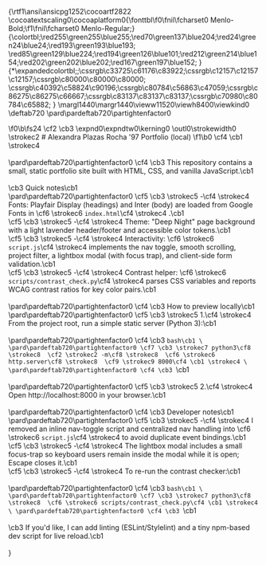 {\rtf1\ansi\ansicpg1252\cocoartf2822
\cocoatextscaling0\cocoaplatform0{\fonttbl\f0\fnil\fcharset0 Menlo-Bold;\f1\fnil\fcharset0 Menlo-Regular;}
{\colortbl;\red255\green255\blue255;\red70\green137\blue204;\red24\green24\blue24;\red193\green193\blue193;
\red85\green129\blue224;\red194\green126\blue101;\red212\green214\blue154;\red202\green202\blue202;\red167\green197\blue152;
}
{\*\expandedcolortbl;;\cssrgb\c33725\c61176\c83922;\cssrgb\c12157\c12157\c12157;\cssrgb\c80000\c80000\c80000;
\cssrgb\c40392\c58824\c90196;\cssrgb\c80784\c56863\c47059;\cssrgb\c86275\c86275\c66667;\cssrgb\c83137\c83137\c83137;\cssrgb\c70980\c80784\c65882;
}
\margl1440\margr1440\vieww11520\viewh8400\viewkind0
\deftab720
\pard\pardeftab720\partightenfactor0

\f0\b\fs24 \cf2 \cb3 \expnd0\expndtw0\kerning0
\outl0\strokewidth0 \strokec2 # Alexandra Plazas Rocha \'97 Portfolio (local)
\f1\b0 \cf4 \cb1 \strokec4 \
\
\pard\pardeftab720\partightenfactor0
\cf4 \cb3 This repository contains a small, static portfolio site built with HTML, CSS, and vanilla JavaScript.\cb1 \
\
\cb3 Quick notes\cb1 \
\pard\pardeftab720\partightenfactor0
\cf5 \cb3 \strokec5 -\cf4 \strokec4  Fonts: Playfair Display (headings) and Inter (body) are loaded from Google Fonts in \cf6 \strokec6 `index.html`\cf4 \strokec4 .\cb1 \
\cf5 \cb3 \strokec5 -\cf4 \strokec4  Theme: "Deep Night" page background with a light lavender header/footer and accessible color tokens.\cb1 \
\cf5 \cb3 \strokec5 -\cf4 \strokec4  Interactivity: \cf6 \strokec6 `script.js`\cf4 \strokec4  implements the nav toggle, smooth scrolling, project filter, a lightbox modal (with focus trap), and client-side form validation.\cb1 \
\cf5 \cb3 \strokec5 -\cf4 \strokec4  Contrast helper: \cf6 \strokec6 `scripts/contrast_check.py`\cf4 \strokec4  parses CSS variables and reports WCAG contrast ratios for key color pairs.\cb1 \
\
\pard\pardeftab720\partightenfactor0
\cf4 \cb3 How to preview locally\cb1 \
\pard\pardeftab720\partightenfactor0
\cf5 \cb3 \strokec5 1.\cf4 \strokec4  From the project root, run a simple static server (Python 3):\cb1 \
\
\pard\pardeftab720\partightenfactor0
\cf4 \cb3 ```bash\cb1 \
\pard\pardeftab720\partightenfactor0
\cf7 \cb3 \strokec7 python3\cf8 \strokec8  \cf2 \strokec2 -m\cf8 \strokec8  \cf6 \strokec6 http.server\cf8 \strokec8  \cf9 \strokec9 8000\cf4 \cb1 \strokec4 \
\pard\pardeftab720\partightenfactor0
\cf4 \cb3 ```\cb1 \
\
\pard\pardeftab720\partightenfactor0
\cf5 \cb3 \strokec5 2.\cf4 \strokec4  Open http://localhost:8000 in your browser.\cb1 \
\
\pard\pardeftab720\partightenfactor0
\cf4 \cb3 Developer notes\cb1 \
\pard\pardeftab720\partightenfactor0
\cf5 \cb3 \strokec5 -\cf4 \strokec4  I removed an inline nav-toggle script and centralized nav handling into \cf6 \strokec6 `script.js`\cf4 \strokec4  to avoid duplicate event bindings.\cb1 \
\cf5 \cb3 \strokec5 -\cf4 \strokec4  The lightbox modal includes a small focus-trap so keyboard users remain inside the modal while it is open; Escape closes it.\cb1 \
\cf5 \cb3 \strokec5 -\cf4 \strokec4  To re-run the contrast checker:\cb1 \
\
\pard\pardeftab720\partightenfactor0
\cf4 \cb3 ```bash\cb1 \
\pard\pardeftab720\partightenfactor0
\cf7 \cb3 \strokec7 python3\cf8 \strokec8  \cf6 \strokec6 scripts/contrast_check.py\cf4 \cb1 \strokec4 \
\pard\pardeftab720\partightenfactor0
\cf4 \cb3 ```\cb1 \
\
\cb3 If you'd like, I can add linting (ESLint/Stylelint) and a tiny npm-based dev script for live reload.\cb1 \
\
}